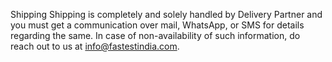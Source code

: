 Shipping
Shipping is completely and solely handled by Delivery Partner and you must get a communication over mail, WhatsApp, or SMS for details regarding the same. In case of non-availability of such information, do reach out to us at info@fastestindia.com.
